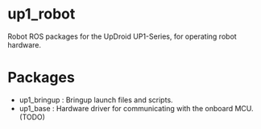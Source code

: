 # up1_robot #

Robot ROS packages for the UpDroid UP1-Series, for operating robot hardware.

# Packages #

 - up1_bringup : Bringup launch files and scripts.
 - up1_base : Hardware driver for communicating with the onboard MCU. (TODO)
